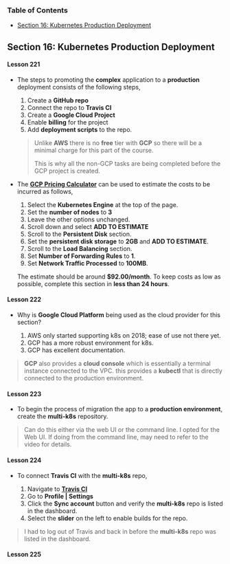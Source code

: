 ### Table of Contents

* [Section 16: Kubernetes Production Deployment](#16)

<a name="16"></a>
## Section 16: Kubernetes Production Deployment

#### Lesson 221

* The steps to promoting the **complex** application to a **production** deployment consists of the following steps,

	1. Create a **GitHub repo**
	2. Connect the repo to **Travis CI**
	3. Create a **Google Cloud Project**
	4. Enable **billing** for the project
	5. Add **deployment scripts** to the repo.

	> Unlike **AWS** there is no **free** tier with **GCP** so there will be a minimal charge for this part of the course.
	> 
	> This is why all the non-GCP tasks are being completed before the GCP project is created.

* The **[GCP Pricing Calculator](https://cloud.google.com/products/calculator/)** can be used to estimate the costs to be incurred as follows,
	1. Select the **Kubernetes Engine** at the top of the page.
	2. Set the **number of nodes** to **3**
	3. Leave the other options unchanged.
	4. Scroll down and select **ADD TO ESTIMATE**
	5. Scroll to the **Persistent Disk** section.
	6. Set the **persistent disk storage** to **2GB** and **ADD TO ESTIMATE**.
	7. Scroll to the **Load Balancing** section.
	8. Set **Number of Forwarding Rules** to **1**.
	9. Set **Network Traffic Processed** to **100MB**.

	The estimate should be around **$92.00/month**. To keep costs as low as possible, complete this section in **less than 24 hours**.

#### Lesson 222

* Why is **Google Cloud Platform** being used as the cloud provider for this section?

	1. AWS only started supporting k8s on 2018; ease of use not there yet.
	2. GCP has a more robust environment for k8s.
	3. GCP has excellent documentation.

> **GCP** also provides a **cloud console** which is essentially a terminal instance connected to the VPC. this provides a **kubectl** that is directly connected to the production environment.

#### Lesson 223

* To begin the process of migration the app to a **production environment**, create the **multi-k8s** repository.

> Can do this either via the web UI or the command line. I opted for the Web UI. If doing from the command line, may need to refer to the video for details.

#### Lesson 224

* To connect **Travis CI** with the **multi-k8s** repo,

	1. Navigate to **[Travis CI](https://travis-ci.org/)**
	2. Go to **Profile | Settings**
	3. Click the **Sync account** button and verify the **multi-k8s** repo is listed in the dashboard.
	4. Select the **slider** on the left to enable builds for the repo.

> I had to log out of Travis and back in before the **multi-k8s** repo was listed in the dashboard.
	
#### Lesson 225


